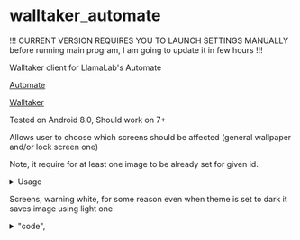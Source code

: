 # walltaker_automate

!!! CURRENT VERSION REQUIRES YOU TO LAUNCH SETTINGS MANUALLY before running main program, I am going to update it in few hours !!!

Walltaker client for LlamaLab's Automate


[Automate](https://llamalab.com/automate/)


[Walltaker](https://github.com/PawCorp/walltaker)



Tested on Android 8.0, Should work on 7+

Allows user to choose which screens should be affected (general wallpaper and/or lock screen one)

Note, it require for at least one image to be already set for given id.

<details>
  <summary>Usage</summary>  

  After importing both .flo files into Automate and starting Walltaker one, first asks you for id of your list, second to select which screens it should affect.

To change your settings turn off your flow and launch WalltakerSettings one. Launching it when main one is running will not affect current settings of that one.
 </details>


Screens, warning white, for some reason even when theme is set to dark it saves image using light one 
<details> 
  <summary> "code", </summary>  

![code](/images/Walltaker.png)
  ![code](/images/WalltakerSettings.png)

</details>
